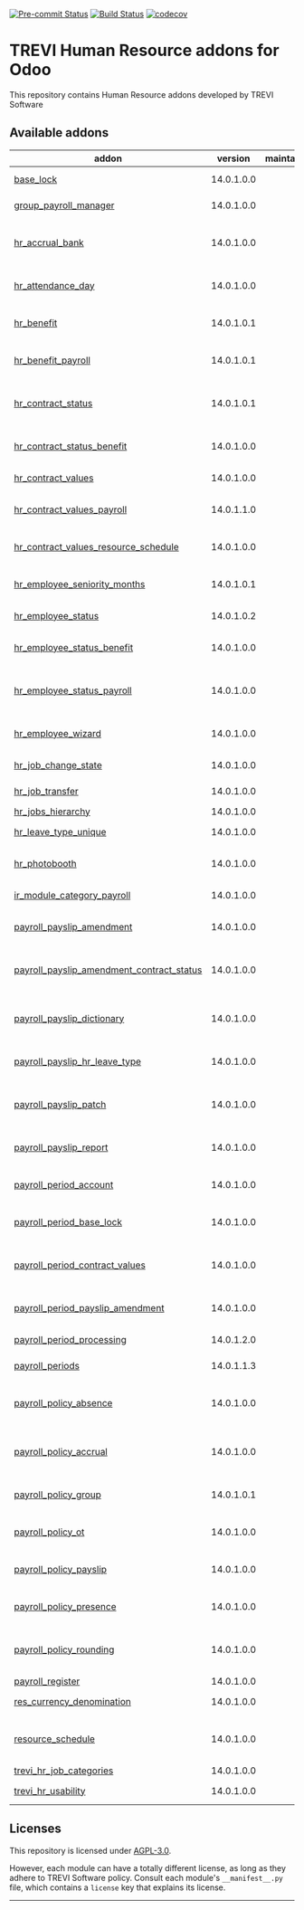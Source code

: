 
<!-- /!\ Non OCA Context : Set here the badge of your runbot / runboat instance. -->
[![Pre-commit Status](https://github.com/trevi-software/trevi-hr/actions/workflows/pre-commit.yml/badge.svg?branch=14.0)](https://github.com/trevi-software/trevi-hr/actions/workflows/pre-commit.yml?query=branch%3A14.0)
[![Build Status](https://github.com/trevi-software/trevi-hr/actions/workflows/test.yml/badge.svg?branch=14.0)](https://github.com/trevi-software/trevi-hr/actions/workflows/test.yml?query=branch%3A14.0)
[![codecov](https://codecov.io/gh/trevi-software/trevi-hr/branch/14.0/graph/badge.svg)](https://codecov.io/gh/trevi-software/trevi-hr)
<!-- /!\ Non OCA Context : Set here the badge of your translation instance. -->

<!-- /!\ do not modify above this line -->

# TREVI Human Resource addons for Odoo

This repository contains Human Resource addons developed by TREVI Software

<!-- /!\ do not modify below this line -->

<!-- prettier-ignore-start -->

[//]: # (addons)

Available addons
----------------
addon | version | maintainers | summary
--- | --- | --- | ---
[base_lock](base_lock/) | 14.0.1.0.0 |  | Base locking module.
[group_payroll_manager](group_payroll_manager/) | 14.0.1.0.0 |  | Permissions group Payroll Manager
[hr_accrual_bank](hr_accrual_bank/) | 14.0.1.0.0 |  | Basic framework for recording accruals to a time bank
[hr_attendance_day](hr_attendance_day/) | 14.0.1.0.0 |  | Attach a localized date to an attendace record
[hr_benefit](hr_benefit/) | 14.0.1.0.1 |  | Assign benefits and deductables to employees
[hr_benefit_payroll](hr_benefit_payroll/) | 14.0.1.0.1 |  | Access benefits in payroll through salary rules.
[hr_contract_status](hr_contract_status/) | 14.0.1.0.1 |  | Workflows and notifications on employee contracts.
[hr_contract_status_benefit](hr_contract_status_benefit/) | 14.0.1.0.0 |  | Link hr_contract_status with hr_benefit
[hr_contract_values](hr_contract_values/) | 14.0.1.0.0 |  | Contracts - Initial Settings
[hr_contract_values_payroll](hr_contract_values_payroll/) | 14.0.1.1.0 |  | Contract Payroll Structure Initial Settings
[hr_contract_values_resource_schedule](hr_contract_values_resource_schedule/) | 14.0.1.0.0 |  | Set working hours in default contract values.
[hr_employee_seniority_months](hr_employee_seniority_months/) | 14.0.1.0.1 |  | Calculate an employee's months of employment
[hr_employee_status](hr_employee_status/) | 14.0.1.0.2 |  | Track the HR status of employees
[hr_employee_status_benefit](hr_employee_status_benefit/) | 14.0.1.0.0 |  | Link between hr_employee_status and hr_benefit
[hr_employee_status_payroll](hr_employee_status_payroll/) | 14.0.1.0.0 |  | Adds access records to employee separation records
[hr_employee_wizard](hr_employee_wizard/) | 14.0.1.0.0 |  | Streamline the creation of a new employee record
[hr_job_change_state](hr_job_change_state/) | 14.0.1.0.0 |  | Change State of Jobs
[hr_job_transfer](hr_job_transfer/) | 14.0.1.0.0 |  | Departmental Transfer
[hr_jobs_hierarchy](hr_jobs_hierarchy/) | 14.0.1.0.0 |  | Job Hierarchy
[hr_leave_type_unique](hr_leave_type_unique/) | 14.0.1.0.0 |  | Ensure leave types are unique
[hr_photobooth](hr_photobooth/) | 14.0.1.0.0 |  | Capture employee picture with webcam
[ir_module_category_payroll](ir_module_category_payroll/) | 14.0.1.0.0 |  | Creates Payroll module category
[payroll_payslip_amendment](payroll_payslip_amendment/) | 14.0.1.0.0 |  | Add amendments to current and future pay slips
[payroll_payslip_amendment_contract_status](payroll_payslip_amendment_contract_status/) | 14.0.1.0.0 |  | Link payslip amendments with the employee contract state.
[payroll_payslip_dictionary](payroll_payslip_dictionary/) | 14.0.1.0.0 |  | Dictionary of values that can be used in payslip calculations
[payroll_payslip_hr_leave_type](payroll_payslip_hr_leave_type/) | 14.0.1.0.0 |  | Use time-off codes (instead of names) in payslip rules
[payroll_payslip_patch](payroll_payslip_patch/) | 14.0.1.0.0 |  | Miscellaneous source code patches to payslip handling
[payroll_payslip_report](payroll_payslip_report/) | 14.0.1.0.0 |  | Comprehensive payslip report by department.
[payroll_period_account](payroll_period_account/) | 14.0.1.0.0 |  | Links payroll periods to accounting
[payroll_period_base_lock](payroll_period_base_lock/) | 14.0.1.0.0 |  | Adds a base lock field to a payroll period.
[payroll_period_contract_values](payroll_period_contract_values/) | 14.0.1.0.0 |  | Links payroll period schedules with employee contracts.
[payroll_period_payslip_amendment](payroll_period_payslip_amendment/) | 14.0.1.0.0 |  | Link payslip amendments with a payroll period.
[payroll_period_processing](payroll_period_processing/) | 14.0.1.2.0 |  | Payroll period processing wizard
[payroll_periods](payroll_periods/) | 14.0.1.1.3 |  | Configurable payroll schedules.
[payroll_policy_absence](payroll_policy_absence/) | 14.0.1.0.0 |  | Define properties of an employee absense policy for payroll.
[payroll_policy_accrual](payroll_policy_accrual/) | 14.0.1.0.0 |  | Automatically or manually accrue to time banks to be withdrawn later
[payroll_policy_group](payroll_policy_group/) | 14.0.1.0.1 |  | Group payroll policies and assign them to contracts
[payroll_policy_ot](payroll_policy_ot/) | 14.0.1.0.0 |  | Assign over-time policies to a policy group
[payroll_policy_payslip](payroll_policy_payslip/) | 14.0.1.0.0 |  | Apply payroll policies duing payslip processing
[payroll_policy_presence](payroll_policy_presence/) | 14.0.1.0.0 |  | Define properties of an employee presence policy
[payroll_policy_rounding](payroll_policy_rounding/) | 14.0.1.0.0 |  | Define attendance check-in and check-out rounding policies
[payroll_register](payroll_register/) | 14.0.1.0.0 |  | Payroll Register
[res_currency_denomination](res_currency_denomination/) | 14.0.1.0.0 |  | Currency Denominations
[resource_schedule](resource_schedule/) | 14.0.1.0.0 |  | Easily create, manage, and track employee shift planning.
[trevi_hr_job_categories](trevi_hr_job_categories/) | 14.0.1.0.0 |  | Job Categories
[trevi_hr_usability](trevi_hr_usability/) | 14.0.1.0.0 |  | Simplify Employee Records.

[//]: # (end addons)

<!-- prettier-ignore-end -->

## Licenses

This repository is licensed under [AGPL-3.0](LICENSE).

However, each module can have a totally different license, as long as they adhere to TREVI Software
policy. Consult each module's `__manifest__.py` file, which contains a `license` key
that explains its license.

----
<!-- /!\ Non OCA Context : Set here the full description of your organization. -->
